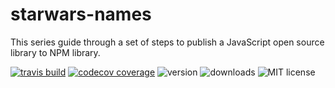 # starwars-names

This series guide through a set of steps to publish a JavaScript open source library to NPM library.

[![travis build](https://img.shields.io/travis/parvezk/starwars-names.svg?style=flat-square)](https://github.com/parvezk/starwars-names)
[![codecov coverage](https://img.shields.io/codecov/c/github/parvezk/starwars-names.svg?style=flat-square)](https://github.com/parvezk/starwars-names)
![version]()
![downloads]()
![MIT license]()